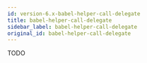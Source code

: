 ```yaml
---
id: version-6.x-babel-helper-call-delegate
title: babel-helper-call-delegate
sidebar_label: babel-helper-call-delegate
original_id: babel-helper-call-delegate
---
```


TODO

